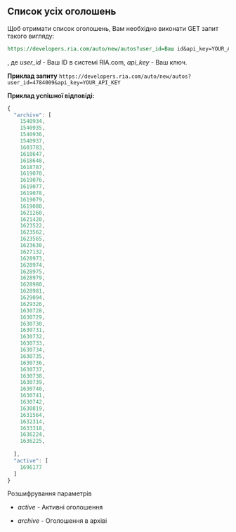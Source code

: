 ## Список усіх оголошень

Щоб отримати список оголошень, Вам необхідно виконати GET запит такого вигляду:
````rest
https://developers.ria.com/auto/new/autos?user_id=Ваш id&api_key=YOUR_API_KEY
````
, де *user_id* - Ваш ID в системі RIA.com, *api_key* - Ваш ключ.

**Приклад запиту**
`https://developers.ria.com/auto/new/autos?user_id=4784009&api_key=YOUR_API_KEY`

**Приклад успішної відповіді:**

```javascript
{
  "archive": [
    1540934,
    1540935,
    1540936,
    1540937,
    1603783,
    1618647,
    1618648,
    1618787,
    1619070,
    1619076,
    1619077,
    1619078,
    1619079,
    1619080,
    1621260,
    1621420,
    1623522,
    1623562,
    1623565,
    1623630,
    1627132,
    1628973,
    1628974,
    1628975,
    1628979,
    1628980,
    1628981,
    1629094,
    1629326,
    1630728,
    1630729,
    1630730,
    1630731,
    1630732,
    1630733,
    1630734,
    1630735,
    1630736,
    1630737,
    1630738,
    1630739,
    1630740,
    1630741,
    1630742,
    1630819,
    1631564,
    1632314,
    1633318,
    1636224,
    1636225,
 
  ],
  "active": [
    1696177
  ]
}
```
Розшифрування параметрів

- *active* - Активні оголошення

- *archive* - Оголошення в архіві
